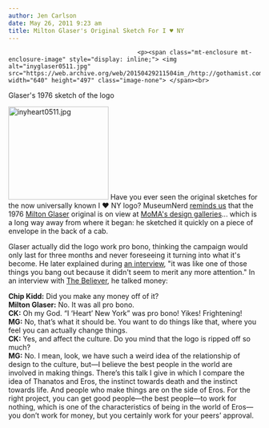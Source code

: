 ```yaml
---
author: Jen Carlson
date: May 26, 2011 9:23 am
title: Milton Glaser's Original Sketch For I ♥ NY
---
```


	
										<p><span class="mt-enclosure mt-enclosure-image" style="display: inline;"> <img alt="inyglaser0511.jpg" src="https://web.archive.org/web/20150429211504im_/http://gothamist.com/attachments/arts_jen/inyglaser0511.jpg" width="640" height="497" class="image-none"> </span><br>
<span class="photo_caption">Glaser&apos;s 1976 sketch of the logo</span></p>

<p><span class="mt-enclosure mt-enclosure-image" style="display: inline;"> <img alt="inyheart0511.jpg" src="https://web.archive.org/web/20150429211504im_/http://gothamist.com/attachments/arts_jen/inyheart0511.jpg" width="200" height="186" class="image-right"> </span>Have you ever seen the original sketches for the now universally known I &#x2665; NY logo? MuseumNerd <a href="https://web.archive.org/web/20150429211504/http://twitter.com/#!/museumnerd/status/73478956912877568">reminds us</a> that the 1976 <a href="https://web.archive.org/web/20150429211504/http://www.moma.org/collection/artist.php?artist_id=2188">Milton Glaser</a> original is on view at <a href="https://web.archive.org/web/20150429211504/http://nyclovesnyc.blogspot.com/2011/03/milton-glasers-i-ny-logo-its-humble.html">MoMA&apos;s design galleries</a>... which is a long way away from where it began: he sketched it quickly on a piece of envelope in the back of a cab.</p>

<p>Glaser actually did the logo work pro bono, thinking the campaign would only last for three months and never foreseeing it turning into what it&apos;s become. He later explained during <a href="https://web.archive.org/web/20150429211504/http://nyclovesnyc.blogspot.com/2011/03/milton-glasers-i-ny-logo-its-humble.html">an interview</a>, &quot;it was like one of those things you bang out because it didn&apos;t seem to merit any more attention.&quot; In an interview with <a href="https://web.archive.org/web/20150429211504/http://www.believermag.com/issues/200309/?read=interview_glaser">The Believer</a>, he talked money:</p>

<p><strong>Chip Kidd:</strong> Did you make any money off of it?<br>
<strong>Milton Glaser:</strong> No. It was all pro bono.<br>
<strong>CK:</strong> Oh my God. &#x201C;I &#x2018;Heart&#x2019; New York&#x201D; was pro bono! Yikes! Frightening!<br>
<strong>MG:</strong> No, that&#x2019;s what it should be. You want to do things like that, where you feel you can actually change things.<br>
<strong>CK:</strong> Yes, and affect the culture. Do you mind that the logo is ripped off so much?<br>
<strong>MG:</strong> No. I mean, look, we have such a weird idea of the relationship of design to the culture, but&#x2014;I believe the best people in the world are involved in making things. There&#x2019;s this talk I give in which I compare the idea of Thanatos and Eros, the instinct towards death and the instinct towards life. And people who make things are on the side of Eros. For the right project, you can get good people&#x2014;the best people&#x2014;to work for nothing, which is one of the characteristics of being in the world of Eros&#x2014;you don&#x2019;t work for money, but you certainly work for your peers&#x2019; approval.</p>					
										
									
				